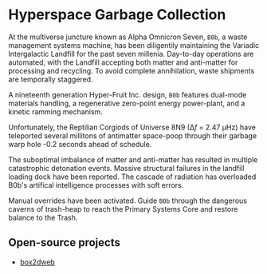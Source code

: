 Hyperspace Garbage Collection
===

At the multiverse juncture known as Alpha Omnicron Seven, `B0b`, a waste management systems machine, has been diligentily maintaining the Variadic Intergalactic Landfill for the past seven millenia. Day-to-day operations are automated, with the Landfill accepting both matter and anti-matter for processing and recycling. To avoid complete annihilation, waste shipments are temporally staggered.

A nineteenth generation Hyper-Fruit Inc. design, `B0b` features dual-mode materials handling, a regenerative zero-point energy power-plant, and a kinetic ramming mechanism.

Unfortunately, the Reptilian Corgiods of Universe 8N9 (∆*f* = 2.47 µHz) have teleported several millitons of antimatter space-poop through their garbage warp hole -0.2 seconds ahead of schedule.

The suboptimal imbalance of matter and anti-matter has resulted
in multiple catastrophic detonation events. Massive structural failures in the landfill loading dock have been reported. The cascade of radiation has overloaded B0b's artifical intelligence processes with soft errors.

Manual overrides have been activated. Guide `B0b` through the dangerous caverns of trash-heap to reach the Primary Systems Core and restore balance to the Trash.


Open-source projects
---
* [box2dweb](code.google.com/p/box2dweb/)

